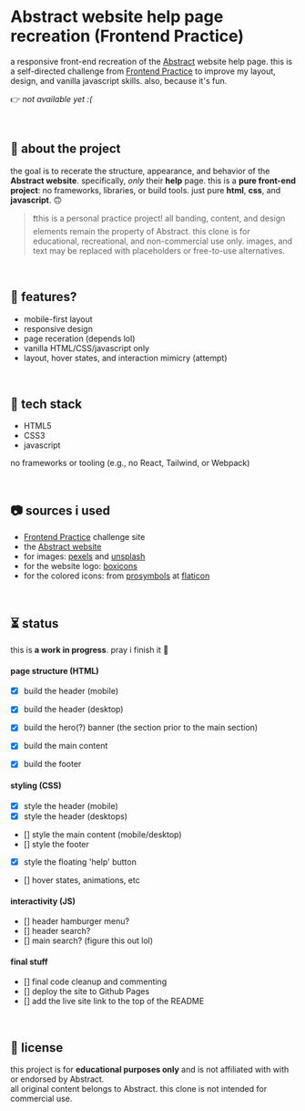 # Abstract website help page recreation (Frontend Practice)

a responsive front-end recreation of the [Abstract](https://help.goabstract.com/hc/en-us) website help page. this is a self-directed challenge from [Frontend Practice](https://www.frontendpractice.com/projects/abstract) to improve my layout, design, and vanilla javascript skills. also, because it's fun.

👉 *not available yet :(*

<br>

## 📌 about the project

the goal is to recerate the structure, appearance, and behavior of the **Abstract website**. specifically, *only* their **help** page.
this is a **pure front-end project**: no frameworks, libraries, or build tools. just pure **html**, **css**, and **javascript**. 🙃

> ❗this is a personal practice project! all banding, content, and design elements remain the property of Abstract. this clone is for educational, recreational, and non-commercial use only.
> images, and text may be replaced with placeholders or free-to-use alternatives.

<br>

## 🍮 features?

- mobile-first layout
- responsive design
- page receration (depends lol)
- vanilla HTML/CSS/javascript only
- layout, hover states, and interaction mimicry (attempt)

<br>

## 🔧 tech stack

- HTML5
- CSS3
- javascript

no frameworks or tooling (e.g., no React, Tailwind, or Webpack)

<br>

## 📷 sources i used

- [Frontend Practice](https://www.frontendpractice.com/projects/abstract) challenge site
- the [Abstract website](https://help.goabstract.com/hc/en-us)
- for images: [pexels](https://www.pexels.com/) and [unsplash](https://unsplash.com/)
- for the website logo: [boxicons](https://boxicons.com/)
- for the colored icons: from [prosymbols](https://www.flaticon.com/authors/prosymbols) at [flaticon](https://www.flaticon.com/)

<br>

## ⏳ status

this is **a work in progress**. pray i finish it 🙏

#### page structure (HTML)
- [X] build the header (mobile)
- [X] build the header (desktop)
- [X] build the hero(?) banner (the section prior to the main section)
- [X] build the main content
- [X] build the footer


#### styling (CSS)
- [X] style the header (mobile)
- [X] style the header (desktops)
- [] style the main content (mobile/desktop)
- [] style the footer
- [X] style the floating 'help' button
- [] hover states, animations, etc

#### interactivity (JS)
- [] header hamburger menu?
- [] header search?
- [] main search? (figure this out lol)

#### final stuff
- [] final code cleanup and commenting
- [] deploy the site to Github Pages
- [] add the live site link to the top of the README

<br>

## 📝 license

this project is for **educational purposes only** and is not affiliated with with or endorsed by Abstract.  
all original content belongs to Abstract. this clone is not intended for commercial use.